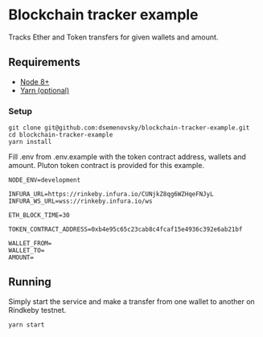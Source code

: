 # Blockchain tracker example
Tracks Ether and Token transfers for given wallets and amount.

## Requirements
- [Node 8+](https://nodejs.org/en/)
- [Yarn (optional)](https://yarnpkg.com/en/)

### Setup

```
git clone git@github.com:dsemenovsky/blockchain-tracker-example.git
cd blockchain-tracker-example
yarn install
```

Fill .env from .env.example with the token contract address, wallets and amount.
Pluton token contract is provided for this example.

```
NODE_ENV=development

INFURA_URL=https://rinkeby.infura.io/CUNjkZ8qg6WZHqeFNJyL
INFURA_WS_URL=wss://rinkeby.infura.io/ws

ETH_BLOCK_TIME=30

TOKEN_CONTRACT_ADDRESS=0xb4e95c65c23cab8c4fcaf15e4936c392e6ab21bf

WALLET_FROM=
WALLET_TO=
AMOUNT=
```

## Running

Simply start the service and make a transfer from one wallet to another on Rindkeby testnet.

```
yarn start
```

